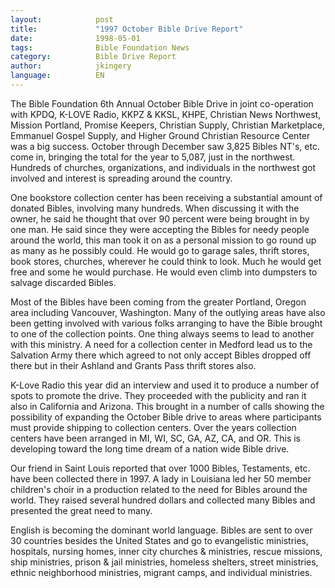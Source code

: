 ```yaml
---
layout:            post 
title:             "1997 October Bible Drive Report" 
date:              1998-05-01
tags:              Bible Foundation News 
category:          Bible Drive Report
author:            jkingery 
language:          EN 
---
```


The Bible Foundation 6th Annual October Bible Drive in joint 
co-operation with KPDQ, K-LOVE Radio, KKPZ & KKSL, KHPE, Christian News 
Northwest, Mission Portland, Promise Keepers, Christian Supply, 
Christian Marketplace, Emmanuel Gospel Supply, and Higher Ground 
Christian Resource Center was a big success. October through December 
saw 3,825 Bibles NT's, etc. come in, bringing the total for the year to 
5,087, just in the northwest. Hundreds of churches, organizations, and 
individuals in the northwest got involved and interest is spreading 
around the country. 

One bookstore collection center has been receiving a substantial amount 
of donated Bibles, involving many hundreds. When discussing it with the 
owner, he said he thought that over 90 percent were being brought in by 
one man. He said since they were accepting the Bibles for needy people 
around the world, this man took it on as a personal mission to go round 
up as many as he possibly could. He would go to garage sales, thrift 
stores, book stores, churches, wherever he could think to look. Much he 
would get free and some he would purchase. He would even climb into 
dumpsters to salvage discarded Bibles. 

Most of the Bibles have been coming from the greater Portland, Oregon 
area including Vancouver, Washington. Many of the outlying areas have 
also been getting involved with various folks arranging to have the 
Bible brought to one of the collection points. One thing always seems 
to lead to another with this ministry. A need for a collection center 
in Medford lead us to the Salvation Army there which agreed to not only 
accept Bibles dropped off there but in their Ashland and Grants Pass 
thrift stores also. 

K-Love Radio this year did an interview and used it to produce a number 
of spots to promote the drive. They proceeded with the publicity and 
ran it also in California and Arizona. This brought in a number of 
calls showing the possibility of expanding the October Bible drive to 
areas where participants must provide shipping to collection centers. 
Over the years collection centers have been arranged in MI, WI, SC, GA, 
AZ, CA, and OR. This is developing toward the long time dream of a 
nation wide Bible drive. 

Our friend in Saint Louis reported that over 1000 Bibles, Testaments, 
etc. have been collected there in 1997. A lady in Louisiana led her 50 
member children's choir in a production related to the need for Bibles 
around the world. They raised several hundred dollars and collected 
many Bibles and presented the great need to many. 

English is becoming the dominant world language. Bibles are sent to 
over 30 countries besides the United States and go to evangelistic 
ministries, hospitals, nursing homes, inner city churches & ministries, 
rescue missions, ship ministries, prison & jail ministries, homeless 
shelters, street ministries, ethnic neighborhood ministries, migrant 
camps, and individual ministries. 
